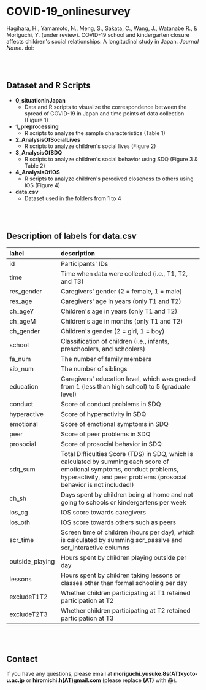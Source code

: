 # COVID-19_onlinesurvey

Hagihara, H., Yamamoto, N., Meng, S., Sakata, C., Wang, J., Watanabe R., & Moriguchi, Y. (under review). COVID-19 school and kindergarten closure affects children's social relationships: A longitudinal study in Japan. *Journal Name*. doi:
  
<br><br>

## Dataset and R Scripts
- **0_situationInJapan**
  - Data and R scripts to visualize the correspondence between the spread of COVID-19 in Japan and time points of data collection (Figure 1)
- **1_preprocessing**
  - R scripts to analyze the sample characteristics (Table 1)
- **2_AnalysisOfSocialLives**
  - R scripts to analyze children's social lives (Figure 2)
- **3_AnalysisOfSDQ**
  - R scripts to analyze children's social behavior using SDQ (Figure 3 & Table 2)        
- **4_AnalysisOfIOS**
  - R scripts to analyze children's perceived closeness to others using IOS (Figure 4)
- **data.csv**
  - Dataset used in the folders from 1 to 4

<br><br>
  
## Description of labels for data.csv
| label | description |
|:----|:----|
| id | Participants' IDs |
| time | Time when data were collected (i.e., T1, T2, and T3) |
| res_gender | Caregivers' gender (2 = female, 1 = male) |
| res_age | Caregivers' age in years (only T1 and T2) |
| ch_ageY |	Children's age in years (only T1 and T2) |
| ch_ageM | Children's age in months (only T1 and T2) |
| ch_gender | Children's gender (2 = girl, 1 = boy) |
| school | Classification of children (i.e., infants, preschoolers, and schoolers) |
| fa_num | The number of family members | 
| sib_num | The number of siblings |
| education | Caregivers' education level, which was graded from 1 (less than high school) to 5 (graduate level) | 
| conduct | Score of conduct problems in SDQ |
| hyperactive | Score of hyperactivity in SDQ |
| emotional | Score of emotional symptoms in SDQ |
| peer | Score of peer problems in SDQ |
| prosocial | Score of prosocial behavior in SDQ |
| sdq_sum | Total Difficulties Score (TDS) in SDQ, which is calculated by summing each score of emotional symptoms, conduct problems, hyperactivity, and peer problems (prosocial behavior is not included!) |
| ch_sh | Days spent by children being at home and not going to schools or kindergartens per week |
| ios_cg | IOS score towards caregivers |
| ios_oth | IOS score towards others such as peers |
| scr_time | Screen time of children (hours per day), which is calculated by summing scr_passive and scr_interactive columns |
| outside_playing | Hours spent by children playing outside per day |
| lessons | Hours spent by children taking lessons or classes other than formal schooling per day |
| excludeT1T2 | Whether children participating at T1 retained participation at T2 |
| excludeT2T3 | Whether children participating at T2 retained participation at T3 |
  
<br><br>
  
## Contact
If you have any questions, please email at **moriguchi.yusuke.8s(AT)kyoto-u.ac.jp** or **hiromichi.h(AT)gmail.com** (please replace **(AT)** with **@**).							
